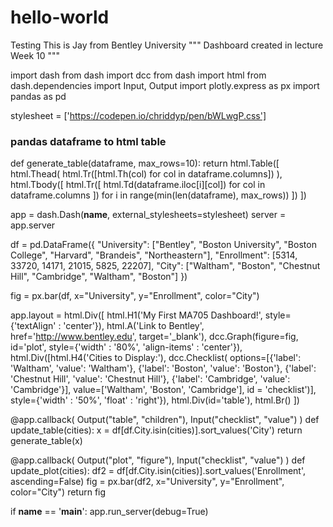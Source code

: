 # hello-world
Testing 
This is Jay from Bentley University
"""
Dashboard created in lecture Week 10
"""

import dash
from dash import dcc
from dash import html
from dash.dependencies import Input, Output
import plotly.express as px
import pandas as pd

stylesheet = ['https://codepen.io/chriddyp/pen/bWLwgP.css']

### pandas dataframe to html table
def generate_table(dataframe, max_rows=10):
    return html.Table([
        html.Thead(
            html.Tr([html.Th(col) for col in dataframe.columns])
        ),
        html.Tbody([
            html.Tr([
                html.Td(dataframe.iloc[i][col]) for col in dataframe.columns
            ]) for i in range(min(len(dataframe), max_rows))
        ])
    ])

app = dash.Dash(__name__, external_stylesheets=stylesheet)
server = app.server

df = pd.DataFrame({
    "University": ["Bentley", "Boston University", "Boston College",
                   "Harvard", "Brandeis", "Northeastern"],
    "Enrollment": [5314, 33720, 14171, 21015, 5825, 22207],
    "City": ["Waltham", "Boston", "Chestnut Hill",
             "Cambridge", "Waltham", "Boston"]
})

fig = px.bar(df, x="University", y="Enrollment", color="City")



app.layout = html.Div([
    html.H1('My First MA705 Dashboard!',
            style={'textAlign' : 'center'}),
    html.A('Link to Bentley',
           href='http://www.bentley.edu',
           target='_blank'),
    dcc.Graph(figure=fig,
              id='plot',
              style={'width' : '80%',
                     'align-items' : 'center'}),
    html.Div([html.H4('Cities to Display:'),
              dcc.Checklist(
                  options=[{'label': 'Waltham', 'value': 'Waltham'},
                           {'label': 'Boston', 'value': 'Boston'},
                           {'label': 'Chestnut Hill', 'value': 'Chestnut Hill'},
                           {'label': 'Cambridge', 'value': 'Cambridge'}],
                  value=['Waltham', 'Boston', 'Cambridge'],
                  id = 'checklist')],
             style={'width' : '50%', 'float' : 'right'}),
    html.Div(id='table'),
    html.Br()
    ])



@app.callback(
    Output("table", "children"),
    Input("checklist", "value")
)
def update_table(cities):
    x = df[df.City.isin(cities)].sort_values('City')
    return generate_table(x)

@app.callback(
    Output("plot", "figure"),
    Input("checklist", "value")
)
def update_plot(cities):
    df2 = df[df.City.isin(cities)].sort_values('Enrollment', ascending=False)
    fig = px.bar(df2, x="University", y="Enrollment", color="City")
    return fig



if __name__ == '__main__':
    app.run_server(debug=True)





